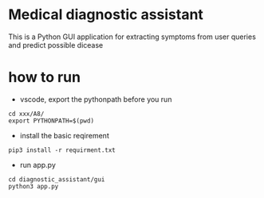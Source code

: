 # Medical diagnostic assistant

This is a Python GUI application for extracting symptoms from user queries and predict possible dicease


# how to run
+ vscode, export the pythonpath before you run
```
cd xxx/A8/
export PYTHONPATH=$(pwd)
```
+ install the basic reqirement
```
pip3 install -r requirment.txt
```
+ run app.py
```
cd diagnostic_assistant/gui
python3 app.py
```
